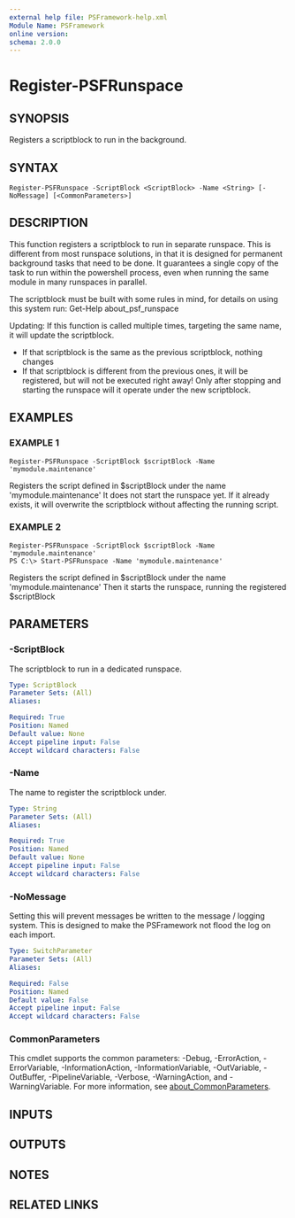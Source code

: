 ```yaml
---
external help file: PSFramework-help.xml
Module Name: PSFramework
online version:
schema: 2.0.0
---
```


# Register-PSFRunspace

## SYNOPSIS
Registers a scriptblock to run in the background.

## SYNTAX

```
Register-PSFRunspace -ScriptBlock <ScriptBlock> -Name <String> [-NoMessage] [<CommonParameters>]
```

## DESCRIPTION
This function registers a scriptblock to run in separate runspace.
This is different from most runspace solutions, in that it is designed for permanent background tasks that need to be done.
It guarantees a single copy of the task to run within the powershell process, even when running the same module in many runspaces in parallel.

The scriptblock must be built with some rules in mind, for details on using this system run:
Get-Help about_psf_runspace

Updating:
If this function is called multiple times, targeting the same name, it will update the scriptblock.
- If that scriptblock is the same as the previous scriptblock, nothing changes
- If that scriptblock is different from the previous ones, it will be registered, but will not be executed right away!
  Only after stopping and starting the runspace will it operate under the new scriptblock.

## EXAMPLES

### EXAMPLE 1
```
Register-PSFRunspace -ScriptBlock $scriptBlock -Name 'mymodule.maintenance'
```

Registers the script defined in $scriptBlock under the name 'mymodule.maintenance'
It does not start the runspace yet.
If it already exists, it will overwrite the scriptblock without affecting the running script.

### EXAMPLE 2
```
Register-PSFRunspace -ScriptBlock $scriptBlock -Name 'mymodule.maintenance'
PS C:\> Start-PSFRunspace -Name 'mymodule.maintenance'
```

Registers the script defined in $scriptBlock under the name 'mymodule.maintenance'
Then it starts the runspace, running the registered $scriptBlock

## PARAMETERS

### -ScriptBlock
The scriptblock to run in a dedicated runspace.

```yaml
Type: ScriptBlock
Parameter Sets: (All)
Aliases:

Required: True
Position: Named
Default value: None
Accept pipeline input: False
Accept wildcard characters: False
```

### -Name
The name to register the scriptblock under.

```yaml
Type: String
Parameter Sets: (All)
Aliases:

Required: True
Position: Named
Default value: None
Accept pipeline input: False
Accept wildcard characters: False
```

### -NoMessage
Setting this will prevent messages be written to the message / logging system.
This is designed to make the PSFramework not flood the log on each import.

```yaml
Type: SwitchParameter
Parameter Sets: (All)
Aliases:

Required: False
Position: Named
Default value: False
Accept pipeline input: False
Accept wildcard characters: False
```

### CommonParameters
This cmdlet supports the common parameters: -Debug, -ErrorAction, -ErrorVariable, -InformationAction, -InformationVariable, -OutVariable, -OutBuffer, -PipelineVariable, -Verbose, -WarningAction, and -WarningVariable. For more information, see [about_CommonParameters](http://go.microsoft.com/fwlink/?LinkID=113216).

## INPUTS

## OUTPUTS

## NOTES

## RELATED LINKS
